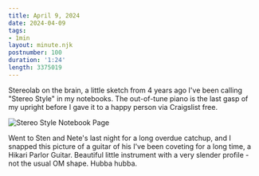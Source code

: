 ```yaml
---
title: April 9, 2024
date: 2024-04-09
tags:
- 1min
layout: minute.njk
postnumber: 100
duration: '1:24'
length: 3375019
---
```

Stereolab on the brain, a little sketch from 4 years ago I've been calling "Stereo Style" in my notebooks. The out-of-tune piano is the last gasp of my upright before I gave it to a happy person via Craigslist free. 

![Stereo Style Notebook Page](/main/img/1min/100-2.png)

Went to Sten and Nete's last night for a long overdue catchup, and I snapped this picture of a guitar of his I've been coveting for a long time, a Hikari Parlor Guitar.  Beautiful little instrument with a very slender profile - not the usual OM shape. Hubba hubba.
